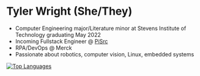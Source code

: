 # Tyler Wright (She/They)
- Computer Engineering major/Literature minor at Stevens Institute of Technology graduating May 2022
- Incoming Fullstack Engineer @ [PiSrc](https://www.pisrc.com/)
- RPA/DevOps @ Merck
- Passionate about robotics, computer vision, Linux, embedded systems

[![Top Languages](https://github-readme-stats.vercel.app/api/top-langs/?username=aristochaotic&layout=compact)](https://github.com/anuraghazra/github-readme-stats)

<!--
**aristochaotic/aristochaotic** is a ✨ _special_ ✨ repository because its `README.md` (this file) appears on your GitHub profile.

Here are some ideas to get you started:

- 🔭 I’m currently working on ...
- 🌱 I’m currently learning ...
- 👯 I’m looking to collaborate on ...
- 🤔 I’m looking for help with ...
- 💬 Ask me about ...
- 📫 How to reach me: ...
- 😄 Pronouns: ...
- ⚡ Fun fact: ...
-->
